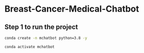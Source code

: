 # Breast-Cancer-Medical-Chatbot

## Step 1 to run the project 

```bash
conda create -n mchatbot python=3.8 -y
```


```bash
conda activate mchatbot
```
